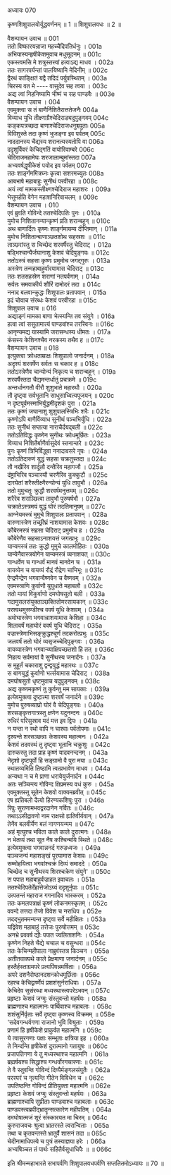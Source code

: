 अध्यायः 070

कृष्णशिशुपालयोर्युद्धवर्णनम् ॥ 1 ॥ शिशुपालवधः ॥ 2 ॥

वैशम्पायन उवाच ॥	001  
ततो विष्फारयन्राजा महच्चैदिपतिर्धनुः ।	001a  
अभियास्यन्हृषीकेशमुवाच मधुसूदनम् ॥	001c  
एकस्त्वमसि मे शत्रुस्तत्त्वां हत्वाऽद्य माधव ।	002a  
ततः सागरपर्यन्तां पालयिष्यामि मेदिनीम् ॥	002c  
द्वैरथं काङ्क्षितं यद्वै तदिदं पर्युपस्थितम् ।	003a  
चिरस्य वत मे ---- वासुदेव सह त्वया ।	003c  
अद्य त्वां निहनिष्यामि भीष्मं च सह पाण्डवैः ॥	003e  
वैशम्पायन उवाच ।	004  
एवमुक्त्वा स तं बाणैर्निशितैरात्ततेजनैः 	004a  
विव्याध युधि तीक्ष्णाग्रैश्चेदिराड्यदुपुङ्गवम् 	004c  
कङ्कपत्रच्छदा बाणाश्चेदिराजधनुश्च्युताः 	005a  
विविशुस्ते तदा कृष्णं भुजङ्गा इव पर्वतम् 	005c  
नाददानस्य चैद्यस्य शरानत्यस्यतोपि वा 	006a  
ददृशुर्विवरं केचिद्गतिं वायोरिवाम्बरे 	006c  
चेदिराजमहामेघः शरजालाम्बुमांस्तदा 	007a  
अभ्यवर्षद्धृषीकेशं पयोद इव पर्वतम् 	007c  
ततः शार्ङ्गममित्रघ्नः कृत्वा सशरमच्युतः 	008a  
आबभाषे महाबाहुः सुनीथं परवीरहा ॥	008c  
अयं त्वां मामकस्तीक्ष्णश्चेदिराज महाशरः ।	009a  
भेत्तुमर्हति वेगेन महाशनिरिवाचलम् ॥	009c  
वैशम्पायन उवाच ।	010  
एवं ब्रुवति गोविन्दे ततश्चेदिपतिः पुनः ।	010a  
मुमोच निशितानन्यान्कृष्णं प्रति शरान्बहून् ॥	010c  
अथ बाणार्दितः कृष्णः शार्ङ्गमायम्य दीप्तिमान् ।	011a  
मुमोच निशितान्बाणाञ्छतशोथ सहस्रशः ॥	011c  
ताञ्छरांस्तु स चिच्छेद शरवर्षैस्तु चेदिराट् ।	012a  
षड्भिश्चान्यैर्जघानाशु केशवं चेदिपुङ्गवः ॥	012c  
ततोऽस्त्रं सहसा कृष्णः प्रमुमोच जगद्गुरुः ।	013a  
अस्त्रेण तन्महाबाहुर्वारयामास चेदिराट् ॥	013c  
ततः शतसहस्रेण शराणां नतपर्वणाम् ।	014a  
सर्वतः समवाकीर्य शौरिं दामोदरं तदा ॥	014c  
ननाद बलवान्क्रुद्धः शिशुपालः प्रतापवान् ।	015a  
इदं चोवाच संरब्धः केशवं परवीरहा ॥	015c  
शिशुपाल उवाच ॥	016  
अद्याङ्गं मामका बाणा भेत्स्यन्ति तव संयुगे ।	016a  
हत्वा त्वां ससुतामात्यं पाण्डवांश्च तरस्विनः ॥	016c  
आनृण्यमद्य यास्यामि जरासन्धस्य धीमतः ।	017a  
कंसस्य केशिनश्चैव नरकस्य तथैव ह ॥	017c  
वैशम्पायन उवाच ॥	018  
इत्युक्त्वा क्रोधताम्राक्षः शिशुपालो जनार्दनम् ।	018a  
अदृश्यं शरवर्षेण सर्वतः स चकार ह ॥	018c  
ततोऽस्त्रेणैव चान्योन्यं निकृत्य च शरान्बहून् ।	019a  
शरवर्षैस्तदा चैद्यमन्तर्धातुं प्रचक्रमे ॥	019c  
अन्तर्धानगतौ वीरौ शुशुभाते महारथौ ।	020a  
तौ दृष्ट्वा सर्वभूतानि साधुसाध्वित्यपूजयन् ॥	020c  
न दृष्टपूर्वमस्माभिर्युद्धमीदृशकं पुरा ।	021a  
ततः कृष्णं जघानाशु शुशुपालस्त्रिभिः शरैः ॥	021c  
कृष्णोऽपि बाणैर्विव्याध सुनीथं पञ्चभिर्युधि ।	022a  
ततः सुनीथं सप्तत्या नाराचैर्दयद्बली ॥	022c  
ततोऽतिविद्धः कृष्णेन सुनीथः क्रोधमूर्छितः ।	023a  
विव्याध निशितैर्बाणैर्वासुदेवं स्तनान्तरे ॥	023c  
पुनः कृष्णं त्रिभिर्विद्ध्वा ननादावसरे नृपः ।	024a  
ततोऽतिदारुणं युद्धं सहसा चक्रतुस्तदा ॥	024c  
तौ नखैरिव शार्दूलौ दन्तैरिव महागजौ ।	025a  
दंष्ट्राभिरिव पञ्चास्यौ चरणैरिव कुक्कुटौ ॥	025c  
दारयेतां शरैस्तीक्ष्णैरन्योन्यं युधि तावुभौ ।	026a  
ततो मुमुचतुः क्रुद्धौ शरवर्षमनुत्तमम् ॥	026c  
शरैरेव शराञ्छित्वा तावुभौ पुरुषर्षभौ ।	027a  
चक्रातेऽस्त्रमयं युद्धं घोरं तदतिमानुषम् ॥	027c  
आग्नेयमस्त्रं मुमुचे शिशुपालः प्रतापवान् ।	028a  
वारुणास्त्रेण तच्छ्रीघ्रं नाशयामास केशवः ॥	028c  
कौबेरमस्त्रं सहसा चेदिराट् प्रमुमोच ह । 	029a  
कौबेरेणैव सहसाऽनाशयत्तं जगत्प्रभुः ॥	029c  
याम्यमस्त्रं ततः क्रुद्धो मुमुचे कालमोहितः ।	030a  
याम्येनैवास्त्रयोगेन याम्यमस्त्रं व्यनाशयत् ॥	030c  
गान्धर्वेण च गान्धर्वं मानवं मानवेन च ।	031a  
वायव्येन च वायव्यं रौद्रं रौद्रेण चाभिभूः ॥	031c  
ऐन्द्रमैन्द्रेण भगवान्वैष्णवेन च वैष्णवम् ।	032a  
एवमस्त्राणि कुर्वाणौ युयुधाते महाबलौ ॥	032c  
ततो मायां विकुर्वाणो दमघोषसुतो बली ।	033a  
गदामुसलसंयुक्ताञ्छक्तितोमरसायकान् ॥	033c  
परश्वथमुसण्डीश्च ववर्ष युधि केशवम् ।	034a  
अमोघास्त्रेण भगवान्नाशयामास केशिहा ॥	034c  
शिलावर्षं महाघोरं ववर्ष युधि चेदिराट् ।	035a  
वज्रास्त्रेणाभिसङ्क्रुद्धश्चूर्णं तदकरोत्प्रभुः ॥	035c  
जलवर्षं ततो घोरं व्यसृजच्चेदिपुङ्गवः ।	036a  
वायव्यास्त्रेण भगवान्व्याक्षिपच्छतशो हि तत् ॥	036c  
निहत्य सर्वमायां वै सुनीथस्य जनार्दनः ।	037a  
स मुहूर्तं चकाराशु द्वन्द्वयुद्धं महारथः ॥	037c  
स बाणयुद्धं कुर्वाणो भर्त्सयामास चेदिराट् ।	038a  
दमघोषसुतो धृष्टमुवाच यदुपुङ्गवम् ॥	038c  
अद्य कृष्णमकृष्णं तु कुर्वन्तु मम सायकाः ।	039a  
इत्येवमुक्त्वा दुष्टात्मा शरवर्षं जनार्दने ॥	039c  
मुमोच पुरुषव्याघ्रो घोरं वै चेदिपुङ्गवः ।	040a  
शरसङ्कृत्तगात्रस्तु क्षणेन यदुनन्दनः ॥	040c  
रुधिरं परिसुस्राव मदं मत्त इव द्विपः ।	041a  
न यन्ता न रथो वापि न चाश्वाः पर्वतोपमाः ॥	041c  
दृश्यन्ते शरसञ्छन्नाः केशवस्य महात्मनः ।	042a  
केशवं तदवस्थं तु दृष्ट्वा भूतानि चक्रुशुः ॥	042c  
दारुकस्तु तदा प्राह कृष्णं यादवनन्दनम् ।	043a  
नेदृशो दृष्टपूर्वो हि सङ्ग्रामो वै पुरा मया ॥	043c  
स्थातव्यमिति तिष्ठामि त्वत्प्रभावेण माधव ।	044a  
अन्यथा न च मे प्राणा धरायेयुर्जनार्दन ॥	044c  
अतः सञ्चिन्त्य गोविन्द क्षिप्रमस्य वधं कुरु ।	045a  
एवमुक्तस्तु सूतेन केशवो वाक्यमब्रवीत् ॥	045c  
एष ह्यतिबलो दैत्यो हिरण्यकशिपुः पुरा ।	046a  
रिपुः सुराणामभवद्वरदानेन गर्वितः ॥	046c  
तथाऽऽसीद्रावणो नाम राक्षसो ह्यतिवीर्यवान् ।	047a  
तेनैव बलवीर्येण बलं नागणयन्मम ॥	047c  
अहं मृत्युश्च भविता काले काले दुरात्मनः ।	048a  
न भेतव्यं तथा सूत नैष कश्चिन्मयि स्थिते ॥	048c  
इत्येवमुक्त्वा भगवान्ननर्द गरुडध्वजः ।	049a  
पाञ्चजन्यं महाशङ्खं पूरयामास केशवः ॥	049c  
सम्मोहयित्वा भगवांश्चक्रं दिव्यं समाददे ।	050a  
चिच्छेद च सुनीथस्य शिरश्चक्रेण संयुगे\' ॥	050c  
स पपात महाबाहुर्वज्राहत इवाचलः ।	051a  
ततश्चेदिपतेर्देहात्तेजोऽग्र्यं ददृशुर्नृपाः ॥	051c  
उत्पतन्तं महाराज गगनादिव भास्करम् ।	052a  
ततः कमलपत्राक्षं कृष्णं लोकनमस्कृतम् ।	052c  
ववन्दे तत्तदा तेजो विवेश च नराधिप ॥	052e  
तदद्भुतममन्यन्त दृष्ट्वा सर्वे महीक्षितः ।	053a  
यद्विवेश महाबाहुं तत्तेजः पुरुषोत्तमम् ॥	053c  
अनभ्रे प्रववर्ष द्यौः पपात ज्वलिताशनिः ।	054a  
कृष्णेन निहते चैद्ये चचाल च वसुन्धरा ॥	054c  
ततः केचिन्महीपाला नाब्रुवंस्तत्र किञ्चन ।	055a  
अतीतवाक्पथे काले प्रेक्षमाणा जनार्दनम् ॥	055c  
हस्तैर्हस्ताग्रमपरे प्रत्यपिंषन्नमर्षिताः ।	056a  
अपरे दशनैरोष्ठानदशन्क्रोधमूर्छिताः ॥	056c  
रहश्च केचिद्वार्ष्णेयं प्रशशंसुर्नराधिपाः ।	057a  
केचिदेव सुसंरब्धा मध्यस्थास्त्वपरेऽभवन् ॥	057c  
प्रहृष्टाः केशवं जग्मुः संस्तुवन्तो महर्षयः ।	058a  
ब्राह्मणाश्च महात्मानः पार्थिवाश्च महाबलाः ।	058c  
शशंसुर्निर्वृताः सर्वे दृष्ट्वा कृष्णस्य विक्रमम् ॥	058e  
\'सदेवगन्धर्वगणा राजानो भुवि विश्रुताः ।	059a  
प्रणामं हि हृषीकेशे प्राकुर्वत महात्मनि ॥	059c  
ये त्वासुरगणाः पक्षाः सम्भूताः क्षत्रिया इह ।	060a  
ते निन्दन्ति हृषीकेशं दुरात्मानो गतायुषः ॥	060c  
प्रजापतिगणा ये तु मध्यस्थाश्च महात्मनि ।	061a  
ब्रह्मर्षयश्च सिद्धाश्च गन्धर्वोरगचारणाः ॥	061c  
ते वै स्तुवन्ति गोविन्दं दिव्यैर्मङ्गलसंयुतैः ।	062a  
परस्परं च नृत्यन्ति गीतेन विविधेन च ।	062c  
उपतिष्ठन्ति गोविन्दं प्रीतियुक्ता महात्मनि ॥	062e  
प्रहृष्टाः केशवं जग्मुः संस्तुवन्तो महर्षयः ।	063a  
ब्राह्मणाश्चापि सुप्रीताः पाण्डवाश्च महाबलाः ॥	063c  
पाण्डवस्त्वब्रवीद्भ्रातॄन्सत्कारेण महीपतिम् ।	064a  
दमघोषात्मजं शूरं संस्कारयत मा चिरम् ॥	064c  
कुरुराजवचः श्रुत्वा भ्रातरस्ते त्वरान्विताः ।	065a  
तथा च कृतवन्तस्ते भ्रातुर्वै शासनं तदा ॥	065c  
चेदीनामाधिपत्ये च पुत्रं तस्याज्ञया हरेः ।	066a  
अभ्यषिञ्चत तं पार्थः सहितैर्वसुधाधिपैः ॥ ॥	066c  

इति श्रीमन्महाभारते सभापर्वणि शिशुपालवधपर्वणि सप्ततितमोऽध्यायः ॥ 70 ॥
